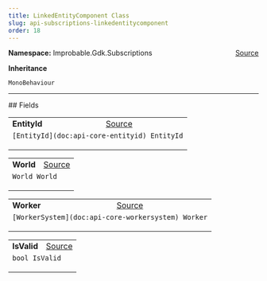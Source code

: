 ```yaml
---
title: LinkedEntityComponent Class
slug: api-subscriptions-linkedentitycomponent
order: 18
---
```


<p><b>Namespace:</b> Improbable.Gdk.Subscriptions<span style="float: right"><a href="https://www.github.com/spatialos/gdk-for-unity/blob/0.3.3/workers/unity/Packages/io.improbable.gdk.core/Subscriptions/LinkedEntityComponent.cs/#L7">Source</a></span></p>



</p>
<p><b>Inheritance</b></p>

<code>MonoBehaviour</code>






</p>
<hr style="width:100%; border-top-color:#d8d8d8" />
## Fields


</p>


<table class="io-api-doc">    <tr>        <td class="io-api-doc-name"><a id="entityid"></a><b>EntityId</b></td>        <td class="io-api-doc-source"><a href="https://www.github.com/spatialos/gdk-for-unity/blob/0.3.3/workers/unity/Packages/io.improbable.gdk.core/Subscriptions/LinkedEntityComponent.cs/#L9">Source</a></td>    </tr>    <tr>        <td class="io-api-doc-content" colspan="2"><code>[EntityId](doc:api-core-entityid) EntityId</code></p></td>    </tr></table>
<table class="io-api-doc">    <tr>        <td class="io-api-doc-name"><a id="world"></a><b>World</b></td>        <td class="io-api-doc-source"><a href="https://www.github.com/spatialos/gdk-for-unity/blob/0.3.3/workers/unity/Packages/io.improbable.gdk.core/Subscriptions/LinkedEntityComponent.cs/#L10">Source</a></td>    </tr>    <tr>        <td class="io-api-doc-content" colspan="2"><code>World World</code></p></td>    </tr></table>
<table class="io-api-doc">    <tr>        <td class="io-api-doc-name"><a id="worker"></a><b>Worker</b></td>        <td class="io-api-doc-source"><a href="https://www.github.com/spatialos/gdk-for-unity/blob/0.3.3/workers/unity/Packages/io.improbable.gdk.core/Subscriptions/LinkedEntityComponent.cs/#L11">Source</a></td>    </tr>    <tr>        <td class="io-api-doc-content" colspan="2"><code>[WorkerSystem](doc:api-core-workersystem) Worker</code></p></td>    </tr></table>
<table class="io-api-doc">    <tr>        <td class="io-api-doc-name"><a id="isvalid"></a><b>IsValid</b></td>        <td class="io-api-doc-source"><a href="https://www.github.com/spatialos/gdk-for-unity/blob/0.3.3/workers/unity/Packages/io.improbable.gdk.core/Subscriptions/LinkedEntityComponent.cs/#L12">Source</a></td>    </tr>    <tr>        <td class="io-api-doc-content" colspan="2"><code>bool IsValid</code></p></td>    </tr></table>








